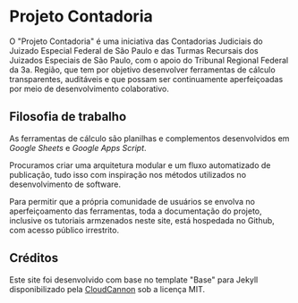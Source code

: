 # Projeto Contadoria

O "Projeto Contadoria" é uma iniciativa das Contadorias Judiciais do Juizado Especial Federal de São Paulo e das Turmas Recursais dos Juizados Especiais de São Paulo, com o apoio do Tribunal Regional Federal da 3a. Região, que tem por objetivo desenvolver ferramentas de cálculo transparentes, auditáveis e que possam ser continuamente aperfeiçoadas por meio de desenvolvimento colaborativo.

## Filosofia de trabalho

As ferramentas de cálculo são planilhas e complementos desenvolvidos em *Google Sheets* e *Google Apps Script*.

Procuramos criar uma arquitetura modular e um fluxo automatizado de publicação, tudo isso com inspiração nos métodos utilizados no desenvolvimento de software. 

Para permitir que a própria comunidade de usuários se envolva no aperfeiçoamento das ferramentas, toda a documentação do projeto, inclusive os tutoriais armzenados neste site, está hospedada no Github, com acesso público irrestrito.

## Créditos

Este site foi desenvolvido com base no template "Base" para Jekyll disponibilizado pela [CloudCannon](http://cloudcannon.com/) sob a licença MIT.